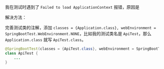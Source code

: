我在测试时遇到了 `Failed to load ApplicationContext` 报错，原因是

解决方法：

完善测试类的注解，添加 `classes = {Application.class}, webEnvironment = SpringBootTest.WebEnvironment.NONE`，比如我的测试类名是 `ApiTest`，那么 `Application.class` 就写 `ApiTest.class`。

```java
@SpringBootTest(classes = {ApiTest.class}, webEnvironment = SpringBootTest.WebEnvironment.NONE)
class ApiTest {
    ...
}
```